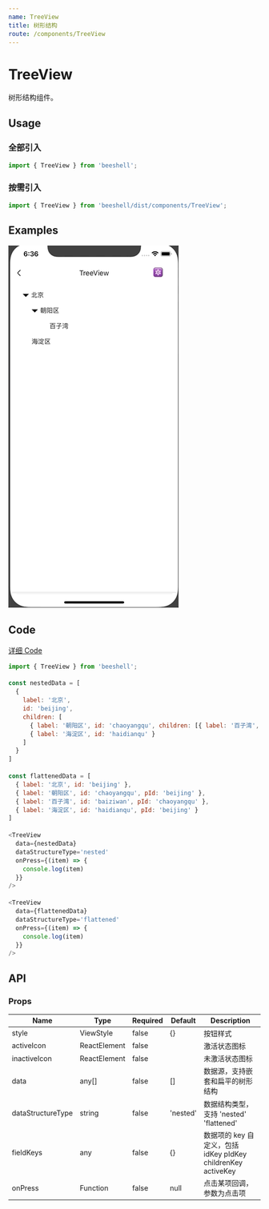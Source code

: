 ```yaml
---
name: TreeView
title: 树形结构
route: /components/TreeView
---
```



# TreeView

树形结构组件。

## Usage
### 全部引入

```js
import { TreeView } from 'beeshell';
```

### 按需引入
```js
import { TreeView } from 'beeshell/dist/components/TreeView';
```

## Examples

![image](../images/TreeView/1.gif)

## Code
[详细 Code](https://github.com/Meituan-Dianping/beeshell/tree/master/examples/TreeView/index.tsx)

```js
import { TreeView } from 'beeshell';

const nestedData = [
  {
    label: '北京',
    id: 'beijing',
    children: [
      { label: '朝阳区', id: 'chaoyangqu', children: [{ label: '百子湾', id: 'baiziwan' }] },
      { label: '海淀区', id: 'haidianqu' }
    ]
  }
]

const flattenedData = [
  { label: '北京', id: 'beijing' },
  { label: '朝阳区', id: 'chaoyangqu', pId: 'beijing' },
  { label: '百子湾', id: 'baiziwan', pId: 'chaoyangqu' },
  { label: '海淀区', id: 'haidianqu', pId: 'beijing' }
]

<TreeView
  data={nestedData}
  dataStructureType='nested'
  onPress={(item) => {
    console.log(item)
  }}
/>

<TreeView
  data={flattenedData}
  dataStructureType='flattened'
  onPress={(item) => {
    console.log(item)
  }}
/>

```

## API
### Props

| Name | Type | Required | Default | Description |
| ---- | ---- | ---- | ---- | ---- |
| style | ViewStyle | false | {} | 按钮样式 |
| activeIcon | ReactElement | false | <Icon type='angle-down' /> | 激活状态图标 |
| inactiveIcon | ReactElement | false | <Icon type='angle-right' /> | 未激活状态图标 |
| data | any[] | false | [] | 数据源，支持嵌套和扁平的树形结构 |
| dataStructureType | string | false | 'nested' | 数据结构类型，支持 'nested' 'flattened' |
| fieldKeys | any | false | {} | 数据项的 key 自定义，包括 idKey pIdKey childrenKey activeKey |
| onPress | Function | false | null | 点击某项回调，参数为点击项 |